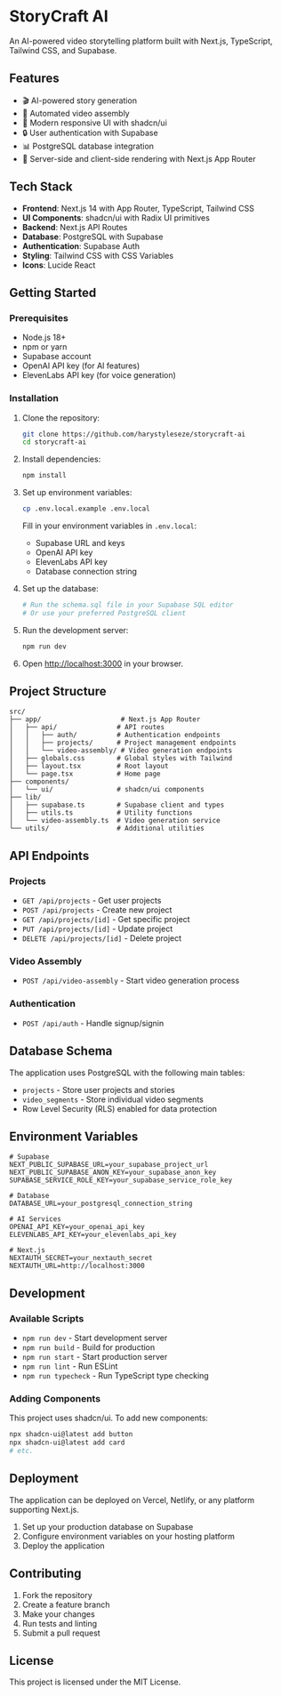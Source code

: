 # StoryCraft AI

An AI-powered video storytelling platform built with Next.js, TypeScript, Tailwind CSS, and Supabase.

## Features

- 🎬 AI-powered story generation
- 🎥 Automated video assembly
- 🎨 Modern responsive UI with shadcn/ui
- 🔒 User authentication with Supabase
- 📊 PostgreSQL database integration
- 🚀 Server-side and client-side rendering with Next.js App Router

## Tech Stack

- **Frontend**: Next.js 14 with App Router, TypeScript, Tailwind CSS
- **UI Components**: shadcn/ui with Radix UI primitives
- **Backend**: Next.js API Routes
- **Database**: PostgreSQL with Supabase
- **Authentication**: Supabase Auth
- **Styling**: Tailwind CSS with CSS Variables
- **Icons**: Lucide React

## Getting Started

### Prerequisites

- Node.js 18+
- npm or yarn
- Supabase account
- OpenAI API key (for AI features)
- ElevenLabs API key (for voice generation)

### Installation

1. Clone the repository:

   ```bash
   git clone https://github.com/harystyleseze/storycraft-ai
   cd storycraft-ai
   ```

2. Install dependencies:

   ```bash
   npm install
   ```

3. Set up environment variables:

   ```bash
   cp .env.local.example .env.local
   ```

   Fill in your environment variables in `.env.local`:

   - Supabase URL and keys
   - OpenAI API key
   - ElevenLabs API key
   - Database connection string

4. Set up the database:

   ```bash
   # Run the schema.sql file in your Supabase SQL editor
   # Or use your preferred PostgreSQL client
   ```

5. Run the development server:

   ```bash
   npm run dev
   ```

6. Open [http://localhost:3000](http://localhost:3000) in your browser.

## Project Structure

```
src/
├── app/                    # Next.js App Router
│   ├── api/               # API routes
│   │   ├── auth/          # Authentication endpoints
│   │   ├── projects/      # Project management endpoints
│   │   └── video-assembly/ # Video generation endpoints
│   ├── globals.css        # Global styles with Tailwind
│   ├── layout.tsx         # Root layout
│   └── page.tsx           # Home page
├── components/
│   └── ui/                # shadcn/ui components
├── lib/
│   ├── supabase.ts        # Supabase client and types
│   ├── utils.ts           # Utility functions
│   └── video-assembly.ts  # Video generation service
└── utils/                 # Additional utilities
```

## API Endpoints

### Projects

- `GET /api/projects` - Get user projects
- `POST /api/projects` - Create new project
- `GET /api/projects/[id]` - Get specific project
- `PUT /api/projects/[id]` - Update project
- `DELETE /api/projects/[id]` - Delete project

### Video Assembly

- `POST /api/video-assembly` - Start video generation process

### Authentication

- `POST /api/auth` - Handle signup/signin

## Database Schema

The application uses PostgreSQL with the following main tables:

- `projects` - Store user projects and stories
- `video_segments` - Store individual video segments
- Row Level Security (RLS) enabled for data protection

## Environment Variables

```env
# Supabase
NEXT_PUBLIC_SUPABASE_URL=your_supabase_project_url
NEXT_PUBLIC_SUPABASE_ANON_KEY=your_supabase_anon_key
SUPABASE_SERVICE_ROLE_KEY=your_supabase_service_role_key

# Database
DATABASE_URL=your_postgresql_connection_string

# AI Services
OPENAI_API_KEY=your_openai_api_key
ELEVENLABS_API_KEY=your_elevenlabs_api_key

# Next.js
NEXTAUTH_SECRET=your_nextauth_secret
NEXTAUTH_URL=http://localhost:3000
```

## Development

### Available Scripts

- `npm run dev` - Start development server
- `npm run build` - Build for production
- `npm run start` - Start production server
- `npm run lint` - Run ESLint
- `npm run typecheck` - Run TypeScript type checking

### Adding Components

This project uses shadcn/ui. To add new components:

```bash
npx shadcn-ui@latest add button
npx shadcn-ui@latest add card
# etc.
```

## Deployment

The application can be deployed on Vercel, Netlify, or any platform supporting Next.js.

1. Set up your production database on Supabase
2. Configure environment variables on your hosting platform
3. Deploy the application

## Contributing

1. Fork the repository
2. Create a feature branch
3. Make your changes
4. Run tests and linting
5. Submit a pull request

## License

This project is licensed under the MIT License.
